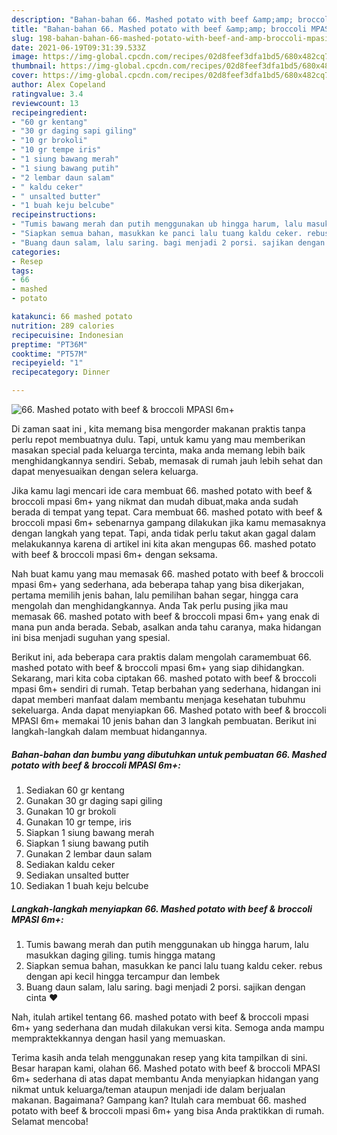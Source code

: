 ```yaml
---
description: "Bahan-bahan 66. Mashed potato with beef &amp;amp; broccoli MPASI 6m+ yang lezat Untuk Jualan"
title: "Bahan-bahan 66. Mashed potato with beef &amp;amp; broccoli MPASI 6m+ yang lezat Untuk Jualan"
slug: 198-bahan-bahan-66-mashed-potato-with-beef-and-amp-broccoli-mpasi-6m-yang-lezat-untuk-jualan
date: 2021-06-19T09:31:39.533Z
image: https://img-global.cpcdn.com/recipes/02d8feef3dfa1bd5/680x482cq70/66-mashed-potato-with-beef-broccoli-mpasi-6m-foto-resep-utama.jpg
thumbnail: https://img-global.cpcdn.com/recipes/02d8feef3dfa1bd5/680x482cq70/66-mashed-potato-with-beef-broccoli-mpasi-6m-foto-resep-utama.jpg
cover: https://img-global.cpcdn.com/recipes/02d8feef3dfa1bd5/680x482cq70/66-mashed-potato-with-beef-broccoli-mpasi-6m-foto-resep-utama.jpg
author: Alex Copeland
ratingvalue: 3.4
reviewcount: 13
recipeingredient:
- "60 gr kentang"
- "30 gr daging sapi giling"
- "10 gr brokoli"
- "10 gr tempe iris"
- "1 siung bawang merah"
- "1 siung bawang putih"
- "2 lembar daun salam"
- " kaldu ceker"
- " unsalted butter"
- "1 buah keju belcube"
recipeinstructions:
- "Tumis bawang merah dan putih menggunakan ub hingga harum, lalu masukkan daging giling. tumis hingga matang"
- "Siapkan semua bahan, masukkan ke panci lalu tuang kaldu ceker. rebus dengan api kecil hingga tercampur dan lembek"
- "Buang daun salam, lalu saring. bagi menjadi 2 porsi. sajikan dengan cinta ❤️"
categories:
- Resep
tags:
- 66
- mashed
- potato

katakunci: 66 mashed potato 
nutrition: 289 calories
recipecuisine: Indonesian
preptime: "PT36M"
cooktime: "PT57M"
recipeyield: "1"
recipecategory: Dinner

---
```



![66. Mashed potato with beef &amp; broccoli MPASI 6m+](https://img-global.cpcdn.com/recipes/02d8feef3dfa1bd5/680x482cq70/66-mashed-potato-with-beef-broccoli-mpasi-6m-foto-resep-utama.jpg)

Di zaman  saat ini , kita memang bisa mengorder makanan praktis tanpa perlu repot membuatnya dulu. Tapi, untuk kamu yang mau memberikan masakan special pada keluarga tercinta, maka anda memang lebih baik menghidangkannya sendiri. Sebab, memasak di rumah jauh lebih sehat dan dapat menyesuaikan dengan selera keluarga.

Jika kamu lagi mencari ide cara membuat 66. mashed potato with beef &amp; broccoli mpasi 6m+ yang nikmat dan mudah dibuat,maka anda sudah berada di tempat yang tepat. Cara membuat 66. mashed potato with beef &amp; broccoli mpasi 6m+  sebenarnya gampang dilakukan jika kamu memasaknya dengan langkah yang tepat. Tapi, anda tidak perlu takut akan gagal dalam melakukannya 
karena di artikel ini kita akan mengupas 66. mashed potato with beef &amp; broccoli mpasi 6m+ dengan seksama.  



Nah buat kamu yang mau memasak 66. mashed potato with beef &amp; broccoli mpasi 6m+ yang sederhana, ada beberapa tahap yang bisa dikerjakan, pertama memilih jenis bahan, lalu pemilihan bahan segar, hingga cara mengolah dan menghidangkannya. Anda Tak perlu pusing jika mau memasak 66. mashed potato with beef &amp; broccoli mpasi 6m+ yang enak di mana pun anda berada. Sebab, asalkan anda  tahu caranya, maka hidangan ini bisa menjadi suguhan yang spesial.

Berikut ini, ada beberapa cara praktis  dalam mengolah caramembuat 66. mashed potato with beef &amp; broccoli mpasi 6m+ yang siap dihidangkan. Sekarang, mari kita coba ciptakan 66. mashed potato with beef &amp; broccoli mpasi 6m+ sendiri di rumah. Tetap berbahan yang sederhana, hidangan ini dapat memberi manfaat dalam membantu menjaga kesehatan tubuhmu sekeluarga. Anda dapat menyiapkan 66. Mashed potato with beef &amp; broccoli MPASI 6m+ memakai 10 jenis bahan dan 3 langkah pembuatan. Berikut ini langkah-langkah dalam membuat hidangannya.

<!--inarticleads1-->

##### Bahan-bahan dan bumbu yang dibutuhkan untuk pembuatan 66. Mashed potato with beef &amp; broccoli MPASI 6m+:

1. Sediakan 60 gr kentang
1. Gunakan 30 gr daging sapi giling
1. Gunakan 10 gr brokoli
1. Gunakan 10 gr tempe, iris
1. Siapkan 1 siung bawang merah
1. Siapkan 1 siung bawang putih
1. Gunakan 2 lembar daun salam
1. Sediakan  kaldu ceker
1. Sediakan  unsalted butter
1. Sediakan 1 buah keju belcube




<!--inarticleads2-->

##### Langkah-langkah menyiapkan 66. Mashed potato with beef &amp; broccoli MPASI 6m+:

1. Tumis bawang merah dan putih menggunakan ub hingga harum, lalu masukkan daging giling. tumis hingga matang
1. Siapkan semua bahan, masukkan ke panci lalu tuang kaldu ceker. rebus dengan api kecil hingga tercampur dan lembek
1. Buang daun salam, lalu saring. bagi menjadi 2 porsi. sajikan dengan cinta ❤️




Nah, itulah artikel tentang  66. mashed potato with beef &amp; broccoli mpasi 6m+  yang sederhana dan mudah dilakukan versi kita. Semoga anda mampu mempraktekkannya dengan hasil yang memuaskan. 

Terima kasih anda telah menggunakan resep yang kita tampilkan di sini. Besar harapan kami, olahan  66. Mashed potato with beef &amp; broccoli MPASI 6m+ sederhana di atas dapat membantu Anda menyiapkan hidangan yang nikmat untuk keluarga/teman ataupun menjadi ide dalam berjualan makanan. Bagaimana? Gampang kan? Itulah cara membuat 66. mashed potato with beef &amp; broccoli mpasi 6m+ yang bisa Anda praktikkan di rumah. Selamat mencoba!

